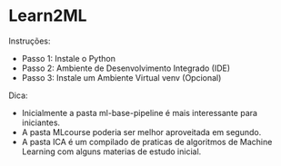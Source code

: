 # Learn2ML
Instruções:
- Passo 1: Instale o Python
- Passo 2: Ambiente de Desenvolvimento Integrado (IDE)
- Passo 3: Instale um Ambiente Virtual venv (Opcional)
  
Dica:

- Inicialmente a pasta ml-base-pipeline é mais interessante para iniciantes.
- A pasta MLcourse poderia ser melhor aproveitada em segundo.
- A pasta ICA é um compilado de praticas de algoritmos de Machine Learning com alguns materias de estudo inicial.
